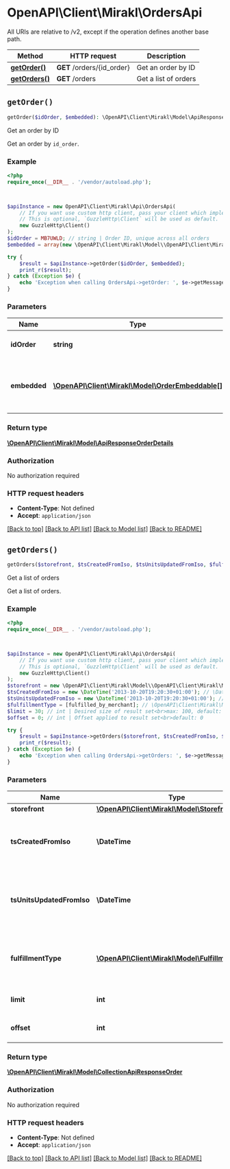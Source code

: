 # OpenAPI\Client\Mirakl\OrdersApi

All URIs are relative to /v2, except if the operation defines another base path.

| Method | HTTP request | Description |
| ------------- | ------------- | ------------- |
| [**getOrder()**](OrdersApi.md#getOrder) | **GET** /orders/{id_order} | Get an order by ID |
| [**getOrders()**](OrdersApi.md#getOrders) | **GET** /orders | Get a list of orders |


## `getOrder()`

```php
getOrder($idOrder, $embedded): \OpenAPI\Client\Mirakl\Model\ApiResponseOrderDetails
```

Get an order by ID

Get an order by <code>id_order</code>.

### Example

```php
<?php
require_once(__DIR__ . '/vendor/autoload.php');



$apiInstance = new OpenAPI\Client\Mirakl\Api\OrdersApi(
    // If you want use custom http client, pass your client which implements `GuzzleHttp\ClientInterface`.
    // This is optional, `GuzzleHttp\Client` will be used as default.
    new GuzzleHttp\Client()
);
$idOrder = MB7UWLD; // string | Order ID, unique across all orders
$embedded = array(new \OpenAPI\Client\Mirakl\Model\\OpenAPI\Client\Mirakl\Model\OrderEmbeddable()); // \OpenAPI\Client\Mirakl\Model\OrderEmbeddable[] | Add 'order_invoices' to get order related invoices in the response.

try {
    $result = $apiInstance->getOrder($idOrder, $embedded);
    print_r($result);
} catch (Exception $e) {
    echo 'Exception when calling OrdersApi->getOrder: ', $e->getMessage(), PHP_EOL;
}
```

### Parameters

| Name | Type | Description  | Notes |
| ------------- | ------------- | ------------- | ------------- |
| **idOrder** | **string**| Order ID, unique across all orders | |
| **embedded** | [**\OpenAPI\Client\Mirakl\Model\OrderEmbeddable[]**](../Model/\OpenAPI\Client\Mirakl\Model\OrderEmbeddable.md)| Add &#39;order_invoices&#39; to get order related invoices in the response. | [optional] |

### Return type

[**\OpenAPI\Client\Mirakl\Model\ApiResponseOrderDetails**](../Model/ApiResponseOrderDetails.md)

### Authorization

No authorization required

### HTTP request headers

- **Content-Type**: Not defined
- **Accept**: `application/json`

[[Back to top]](#) [[Back to API list]](../../README.md#endpoints)
[[Back to Model list]](../../README.md#models)
[[Back to README]](../../README.md)

## `getOrders()`

```php
getOrders($storefront, $tsCreatedFromIso, $tsUnitsUpdatedFromIso, $fulfillmentType, $limit, $offset): \OpenAPI\Client\Mirakl\Model\CollectionApiResponseOrder
```

Get a list of orders

Get a list of orders.

### Example

```php
<?php
require_once(__DIR__ . '/vendor/autoload.php');



$apiInstance = new OpenAPI\Client\Mirakl\Api\OrdersApi(
    // If you want use custom http client, pass your client which implements `GuzzleHttp\ClientInterface`.
    // This is optional, `GuzzleHttp\Client` will be used as default.
    new GuzzleHttp\Client()
);
$storefront = new \OpenAPI\Client\Mirakl\Model\\OpenAPI\Client\Mirakl\Model\Storefront(); // \OpenAPI\Client\Mirakl\Model\Storefront | Locale of storefront
$tsCreatedFromIso = new \DateTime('2013-10-20T19:20:30+01:00'); // \DateTime | Get only orders which were placed after this timestamp. Should be in YYYY-MM-ddTHH:mm:ssZ format
$tsUnitsUpdatedFromIso = new \DateTime('2013-10-20T19:20:30+01:00'); // \DateTime | Get only orders which units were updated after this timestamp. Should be in YYYY-MM-ddTHH:mm:ssZ format
$fulfillmentType = [fulfilled_by_merchant]; // \OpenAPI\Client\Mirakl\Model\FulfillmentType[] | Get only orders which are fulfilled by the given type. <br/> The value `fulfilled_by_kaufland` is **DEPRECATED**.
$limit = 30; // int | Desired size of result set<br>max: 100, default: 30
$offset = 0; // int | Offset applied to result set<br>default: 0

try {
    $result = $apiInstance->getOrders($storefront, $tsCreatedFromIso, $tsUnitsUpdatedFromIso, $fulfillmentType, $limit, $offset);
    print_r($result);
} catch (Exception $e) {
    echo 'Exception when calling OrdersApi->getOrders: ', $e->getMessage(), PHP_EOL;
}
```

### Parameters

| Name | Type | Description  | Notes |
| ------------- | ------------- | ------------- | ------------- |
| **storefront** | [**\OpenAPI\Client\Mirakl\Model\Storefront**](../Model/.md)| Locale of storefront | [optional] |
| **tsCreatedFromIso** | **\DateTime**| Get only orders which were placed after this timestamp. Should be in YYYY-MM-ddTHH:mm:ssZ format | [optional] |
| **tsUnitsUpdatedFromIso** | **\DateTime**| Get only orders which units were updated after this timestamp. Should be in YYYY-MM-ddTHH:mm:ssZ format | [optional] |
| **fulfillmentType** | [**\OpenAPI\Client\Mirakl\Model\FulfillmentType[]**](../Model/\OpenAPI\Client\Mirakl\Model\FulfillmentType.md)| Get only orders which are fulfilled by the given type. &lt;br/&gt; The value &#x60;fulfilled_by_kaufland&#x60; is **DEPRECATED**. | [optional] |
| **limit** | **int**| Desired size of result set&lt;br&gt;max: 100, default: 30 | [optional] [default to 30] |
| **offset** | **int**| Offset applied to result set&lt;br&gt;default: 0 | [optional] [default to 0] |

### Return type

[**\OpenAPI\Client\Mirakl\Model\CollectionApiResponseOrder**](../Model/CollectionApiResponseOrder.md)

### Authorization

No authorization required

### HTTP request headers

- **Content-Type**: Not defined
- **Accept**: `application/json`

[[Back to top]](#) [[Back to API list]](../../README.md#endpoints)
[[Back to Model list]](../../README.md#models)
[[Back to README]](../../README.md)
